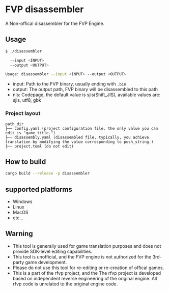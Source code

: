 # FVP disassembler
A Non-offical disassembler for the FVP Engine.

## Usage
```bash
$ ./disassembler

  --input <INPUT>
  --output <OUTPUT>

Usage: disassembler --input <INPUT> --output <OUTPUT>
```
* input: Path to the FVP binary, usually ending with `.bin`
* output: The output path, FVP binary will be disassembled to this path
* nls: Codepage, the default value is sjis(Shift_JIS), available values are: sjis, utf8, gbk

### Project layout
```
path_dir
├── config.yaml (project configuration file, the only value you can edit is "game_title.")
├── disassembly.yaml (disassembled file, typically, you achieve translation by modifying the value corresponding to push_string.)
├── project.toml (do not edit)
```

## How to build
```bash
cargo build --release -p disassembler
```

## supported platforms
- Windows
- Linux
- MacOS
- etc...

## Warning
* This tool is generally used for game translation purposes and does not provide SDK-level editing capabilities.
* This tool is unofficial, and the FVP engine is not authorized for the 3rd-party game development.
* Please do not use this tool for re-editing or re-creation of offical games.
* This is a part of the rfvp project, and the The rfvp project is developed based on independent reverse engineering of the original engine. All rfvp code is unrelated to the original engine code.